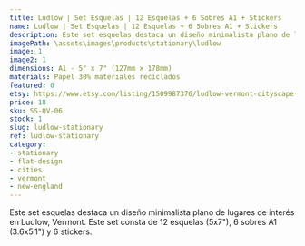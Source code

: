 ```yaml
---
title: Ludlow | Set Esquelas | 12 Esquelas + 6 Sobres A1 + Stickers
name: Ludlow | Set Esquelas | 12 Esquelas + 6 Sobres A1 + Stickers
description: Este set esquelas destaca un diseño minimalista plano de lugares de interés en Ludlow, Vermont. Este set consta de 12 esquelas (5x7"), 6 sobres A1 (3.6x5.1") y 6 stickers.
imagePath: \assets\images\products\stationary\ludlow
image: 1
image2: 1
dimensions: A1 - 5" x 7" (127mm x 178mm)
materials: Papel 30% materiales reciclados
featured: 0
etsy: https://www.etsy.com/listing/1509987376/ludlow-vermont-cityscape-stationary-set
price: 18
sku: SS-QV-06
stock: 1
slug: ludlow-stationary
ref: ludlow-stationary
category:
- stationary
- flat-design
- cities
- vermont
- new-england
---
```

Este set esquelas destaca un diseño minimalista plano de lugares de interés en Ludlow, Vermont. Este set consta de 12 esquelas (5x7"), 6 sobres A1 (3.6x5.1") y 6 stickers.
